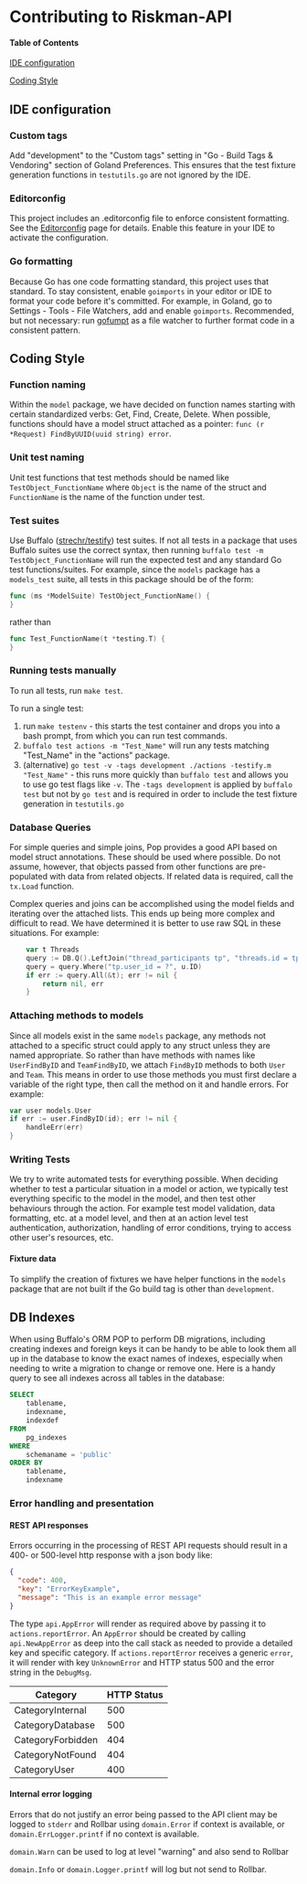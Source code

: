 # Contributing to Riskman-API

#### Table of Contents

[IDE configuration](#ide-configuration)

[Coding Style](#coding-style)


## IDE configuration

### Custom tags
Add "development" to the "Custom tags" setting in "Go - Build Tags & Vendoring" section of Goland Preferences. This ensures that the test fixture generation functions in `testutils.go` are not ignored by the IDE.

### Editorconfig

This project includes an .editorconfig file to enforce consistent formatting. See the [Editorconfig](https://editorconfig.org/) page for details. Enable this feature in your IDE to activate the configuration.

### Go formatting

Because Go has one code formatting standard, this project uses that
standard. To stay consistent, enable `goimports` in your editor or IDE to
format your code before it's committed. For example, in Goland, go to Settings -
Tools - File Watchers, add and enable `goimports`. Recommended, but not necessary: run [gofumpt](https://github.com/mvdan/gofumpt) as a file watcher to further format code in a consistent pattern.

## Coding Style

### Function naming

Within the `model` package, we have decided on function names starting with
certain standardized verbs: Get, Find, Create, Delete. When possible, functions
should have a model struct attached as a pointer: `func (r *Request)
FindByUUID(uuid string) error`.

### Unit test naming

Unit test functions that test methods should be named like
`TestObject_FunctionName` where `Object` is the name of the struct and
`FunctionName` is the name of the function under test.

### Test suites

Use Buffalo ([strechr/testify](https://github.com/stretchr/testify)) test
suites. If not all tests in a package that uses Buffalo suites use the correct
syntax, then running `buffalo test -m TestObject_FunctionName` will run the
expected test and any standard Go test functions/suites. For example, since the
`models` package has a `models_test` suite, all tests in this package should be
of the form:
```go
func (ms *ModelSuite) TestObject_FunctionName() {
}
```
rather than
```go
func Test_FunctionName(t *testing.T) {
}
```

### Running tests manually

To run all tests, run `make test`.

To run a single test:
1. run `make testenv` - this starts the test container and drops you into a bash prompt, from which you can run test commands.
2. `buffalo test actions -m "Test_Name"` will run any tests matching "Test_Name" in the "actions" package.
3. (alternative) `go test -v -tags development ./actions -testify.m "Test_Name"` - this runs more quickly than `buffalo test` and allows you to use go test flags like `-v`. The `-tags development` is applied by `buffalo test` but not by `go test` and is required in order to include the test fixture generation in `testutils.go`

### Database Queries

For simple queries and simple joins, Pop provides a good API based on
model struct annotations. These should be used where possible. Do not assume,
however, that objects passed from other functions are pre-populated with
data from related objects. If related data is required, call the `tx.Load`
function.

Complex queries and joins can be accomplished using the model fields and
iterating over the attached lists. This ends up being more complex and
difficult to read. We have determined it is better to use raw SQL in these
situations. For example:

```go
    var t Threads
    query := DB.Q().LeftJoin("thread_participants tp", "threads.id = tp.thread_id")
    query = query.Where("tp.user_id = ?", u.ID)
    if err := query.All(&t); err != nil {
        return nil, err
    }
```


### Attaching methods to models
Since all models exist in the same `models` package, any methods not attached to a specific struct could apply to any
struct unless they are named appropriate. So rather than have methods with names like `UserFindByID` and
`TeamFindByID`, we attach `FindByID` methods to both `User` and `Team`. This means in order to use
those methods you must first declare a variable of the right type, then call the method on it and handle errors. For
example:

```go
var user models.User
if err := user.FindByID(id); err != nil {
    handleErr(err)
}
```

### Writing Tests
We try to write automated tests for everything possible. When deciding whether to test a particular situation in a
model or action, we typically test everything specific to the model in the model, and then test other behaviours
through the action. For example test model validation, data formatting, etc. at a model level, and then at an action
level test authentication, authorization, handling of error conditions, trying to access other user's resources, etc.

#### Fixture data
To simplify the creation of fixtures we have helper functions in the `models` package that are not built
if the Go build tag is other than `development`.

## DB Indexes
When using Buffalo's ORM POP to perform DB migrations, including creating indexes and foreign keys it can be handy to
be able to look them all up in the database to know the exact names of indexes, especially when needing to write a
migration to change or remove one. Here is a handy query to see all indexes across all tables in the database:

```sql
SELECT
    tablename,
    indexname,
    indexdef
FROM
    pg_indexes
WHERE
    schemaname = 'public'
ORDER BY
    tablename,
    indexname
```

### Error handling and presentation

#### REST API responses

Errors occurring in the processing of REST API requests should result in a 400-
or 500-level http response with a json body like:

```json
{
  "code": 400,
  "key": "ErrorKeyExample",
  "message": "This is an example error message"
}
``` 

The type `api.AppError` will render as required above by passing it to
`actions.reportError`. An `AppError` should be created by calling
`api.NewAppError` as deep into the call stack as needed to provide a detailed
key and specific category. If `actions.reportError` receives a generic `error`,
it will render with key `UnknownError` and HTTP status 500 and the error string
in the `DebugMsg`.

| Category          | HTTP Status |
|-------------------|-------------|
| CategoryInternal  | 500         |
| CategoryDatabase  | 500         |
| CategoryForbidden | 404         |
| CategoryNotFound  | 404         |
| CategoryUser      | 400         |

#### Internal error logging

Errors that do not justify an error being passed to the API client may be logged
to `stderr` and Rollbar using `domain.Error` if context is available, or
`domain.ErrLogger.printf` if no context is available.

`domain.Warn` can be used to log at level "warning" and also send to Rollbar

`domain.Info` or `domain.Logger.printf` will log but not send to Rollbar.

